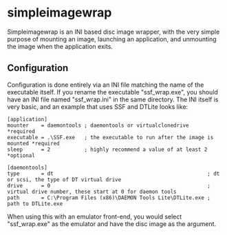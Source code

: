 simpleimagewrap
===============

Simpleimagewrap is an INI based disc image wrapper, with the very simple purpose of mounting an image, launching an application, and unmounting the image when the application exits.

Configuration
---------------

Configuration is done entirely via an INI file matching the name of the executable itself. If you rename the executable "ssf_wrap.exe", you should have an INI file named "ssf_wrap.ini" in the same directory. The INI itself is very basic, and an example that uses SSF and DTLite looks like:

```
[application]
mounter    = daemontools ; daemontools or virtualclonedrive                 *required
executable = .\SSF.exe   ; the executable to run after the image is mounted *required
sleep      = 2           ; highly recommend a value of at least 2           *optional

[daemontools]
type       = dt                                                  ; dt or scsi, the type of DT virtual drive
drive      = 0                                                   ; virtual drive number, these start at 0 for daemon tools
path       = C:\Program Files (x86)\DAEMON Tools Lite\DTLite.exe ; path to DTLite.exe
```

When using this with an emulator front-end, you would select "ssf_wrap.exe" as the emulator and have the disc image as the argument.
